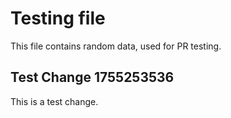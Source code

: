 # Testing file

This file contains random data, used for PR testing.


## Test Change 1755253536

This is a test change.
